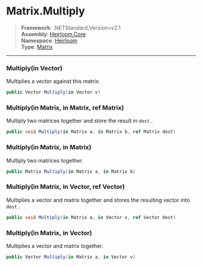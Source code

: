 # Matrix.Multiply

> **Framework**: .NETStandard,Version=v2.1  
> **Assembly**: [Heirloom.Core][0]  
> **Namespace**: [Heirloom][0]  
> **Type**: [Matrix][1]  

--------------------------------------------------------------------------------

### Multiply(in Vector)

Multiplies a vector against this matrix.

```cs
public Vector Multiply(in Vector v)
```

### Multiply(in Matrix, in Matrix, ref Matrix)

Multiply two matrices together and store the result in `dest` .

```cs
public void Multiply(in Matrix a, in Matrix b, ref Matrix dest)
```

### Multiply(in Matrix, in Matrix)

Multiply two matrices together.

```cs
public Matrix Multiply(in Matrix a, in Matrix b)
```

### Multiply(in Matrix, in Vector, ref Vector)

Multiplies a vector and matrix together and stores the resulting vector into `dest` .

```cs
public void Multiply(in Matrix a, in Vector v, ref Vector dest)
```

### Multiply(in Matrix, in Vector)

Multiplies a vector and matrix together.

```cs
public Vector Multiply(in Matrix a, in Vector v)
```

[0]: ../Heirloom.Core.md
[1]: Heirloom.Matrix.md
